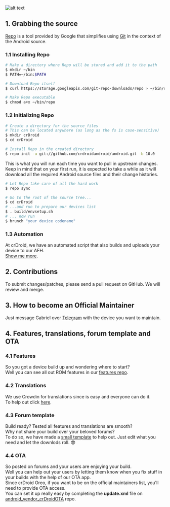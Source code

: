 ![alt text][logo]

[logo]:https://crdroid.net/img/logo.png "crDroid Android"

## 1. Grabbing the source ##

[Repo](http://source.android.com/source/developing.html) is a tool provided by Google that
simplifies using [Git](http://git-scm.com/book) in the context of the Android source.

### 1.1 Installing Repo ###

```bash
# Make a directory where Repo will be stored and add it to the path
$ mkdir ~/bin
$ PATH=~/bin:$PATH

# Download Repo itself
$ curl https://storage.googleapis.com/git-repo-downloads/repo > ~/bin/repo

# Make Repo executable
$ chmod a+x ~/bin/repo
```

### 1.2 Initializing Repo ###

```bash
# Create a directory for the source files
# This can be located anywhere (as long as the fs is case-sensitive)
$ mkdir crDroid
$ cd crDroid

# Install Repo in the created directory
$ repo init -u git://github.com/crdroidandroid/android.git -b 10.0
```

This is what you will run each time you want to pull in upstream changes. Keep in mind that on your
first run, it is expected to take a while as it will download all the required Android source files
and their change histories.

```bash
# Let Repo take care of all the hard work
$ repo sync
```

```bash
# Go to the root of the source tree...
$ cd crDroid
# ...and run to prepare our devices list
$ . build/envsetup.sh
# ... now run
$ brunch "your device codename"
```

### 1.3 Automation ###

At crDroid, we have an automated script that also builds and uploads your device to our AFH.  
[Show me more](https://github.com/crdroidandroid/crdroid_build).

## 2. Contributions ##

To submit changes/patches, please send a pull request on GitHub. We will review and merge.

## 3. How to become an Official Maintainer ##

Just message Gabriel over [Telegram](https://telegram.me/gwolf2u) with the device you want to maintain.

## 4. Features, translations, forum template and OTA ##

### 4.1 Features ###
So you got a device build up and wondering where to start?  
Well you can see all out ROM features in our [features repo](https://github.com/crdroidandroid/crdroid_features#crdroid-android).  

### 4.2 Translations ###
We use Crowdin for translations since is easy and everyone can do it.  
To help out click [here](https://github.com/crdroidandroid/crdroid_features#translations).

### 4.3 Forum template ###
Build ready? Tested all features and translations are smooth?  
Why not share your build over your beloved forums?  
To do so, we have made a [small template](https://github.com/crdroidandroid/crdroid_features/blob/10.0/ForumPostTemplate) to help out. Just edit what you need and let the downlods roll. :sunglasses:  

### 4.4 OTA ###
So posted on forums and your users are enjoying your build.  
Well you can help out your users by letting them know when you fix stuff in your builds with the help of our OTA app.   
Since crDroid Oreo, if you want to be on the official maintainers list, you'll need to provide OTA access.  
You can set it up really easy by completing the **update.xml** file on [android_vendor_crDroidOTA](https://github.com/crdroidandroid/android_vendor_crDroidOTA) repo.
